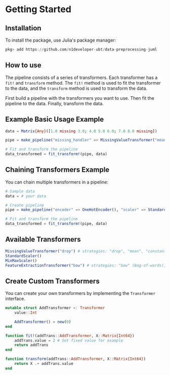 # Getting Started

## Installation

To install the package, use Julia's package manager:

```julia
pkg> add https://github.com/n1developer-ubt/data-preprocessing-juml
```

## How to use
The pipeline consists of a series of transformers. Each transformer has a `fit!` and `transform` method. The `fit!` method is used to fit the transformer to the data, and the `transform` method is used to transform the data.

First build a pipeline with the transformers you want to use. Then fit the pipeline to the data. Finally, transform the data.


## Example Basic Usage Example

```julia
data = Matrix{Any}([1.0 missing 3.0; 4.0 5.0 6.0; 7.0 8.0 missing])

pipe = make_pipeline("missing_handler" => MissingValueTransformer("mean"))

# Fit and transform the pipeline
data_transformed = fit_transform!(pipe, data)
```

## Chaining Transformers Example

You can chain multiple transformers in a pipeline:

```julia
# Sample data
data = # your data

# Create pipeline
pipe = make_pipeline("encoder" => OneHotEncoder(), "scaler" => StandardScaler())

# Fit and transform the pipeline
data_transformed = fit_transform!(pipe, data)
```

## Available Transformers

```julia
MissingValueTransformer("drop") # strategies: "drop", "mean", "constant"
StandardScaler()
MinMaxScaler()
FeatureExtractionTransformer("bow") # strategies: "bow" (Bag-of-words), "pca" (Principal Component Analysis) 
```

## Create Custom Transformers

You can create your own transformers by implementing the `Transformer` interface.

```julia
mutable struct AddTransformer <: Transformer
    value::Int

    AddTransformer() = new(0)
end

function fit!(addTrans::AddTransformer, X::Matrix{Int64})
    addTrans.value = 2 # Set fixed value for example
    return addTrans
end

function transform(addTrans::AddTransformer, X::Matrix{Int64})
    return X .+ addTrans.value
end
```

